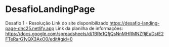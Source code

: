 # DesafioLandingPage
Desafio 1 - Resolução
Link do site disponibilizado https://desafio-landing-page-dnc25.netlify.app 
Link da planilha de informações: https://docs.google.com/spreadsheets/d/1BRe1QfjQsNnMHRMNZfIjEuDstE2FTeRarG1yQX3AxO0/edit#gid=0
